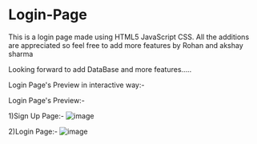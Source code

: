 # Login-Page 
This is a login page made using HTML5 JavaScript CSS. All the additions are appreciated so feel free to add more features by Rohan and akshay sharma


Looking forward to add DataBase and more features.....



Login Page's Preview in interactive way:-



Login Page's Preview:-


1)Sign Up Page:-
![image](https://user-images.githubusercontent.com/74227860/114296125-0c45c300-9ac7-11eb-9009-dd609428426f.png)


2)Login Page:-
![image](https://user-images.githubusercontent.com/74227860/114296165-3f885200-9ac7-11eb-8627-53c3030e97f6.png)
